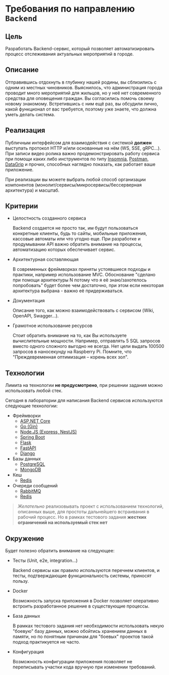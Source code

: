 # Требования по направлению `Backend`

## Цель
Разработать Backend-сервис, который позволяет автоматизировать процесс отслеживания актуальных мероприятий в городе.

## Описание
Отправившись отдохнуть в глубинку нашей родины, вы сблизились с одним из местных чиновников. Выяснилось, что администрация города проводит много мероприятий для жильцов, но у неё нет современного средства для оповещения граждан. Вы согласились помочь своему новому знакомому. Встретившись с ним ещё раз, вы обсудили лично, какой функционал от вас требуется, поэтому уже знаете, что должна уметь делать система.

## Реализация
Публичным интерфейсом для взаимодействия с системой **должен** выступать протокол HTTP и/или основанные на нём (WS, SSE, gRPC...). При записи видео ролика важно продемонстрировать работу сервиса при помощи каких либо инструментов по типу [Insomnia](https://insomnia.rest/), [Postman](https://www.postman.com/), [DataGrip](https://www.jetbrains.com/datagrip/) и прочих, способных наглядно показать, как работает ваше приложение.

При реализации вы можете выбрать любой способ организации компонентов (монолит/сервисы/микросервисы/беcсерверная архитектура) и масштаб.

## Критерии

* Целостность созданного сервиса

    Backend создается не просто так, им будут пользоваться конкретные клиенты, будь то сайты, мобильные приложения, кассовые автоматы или что угодно еще. При разработке и продумывании API важно обратить внимание на процессы, автоматизацию которых обеспечивает сервис.
* Архитектурная составляющая

    В современных фреймворках приняты устоявшиеся подходы и практики, например использование MVC. Обоснование "сделано при помощи архитектуры N потому что я её знаю/захотелось попробовать" будет более чем достаточно, при этом если некоторая архитектура выбрана - важно её придерживаться.
* Документация

    Описание того, как можно взаимодействовать с сервисом (Wiki, OpenAPI, Swagger...).
* Грамотное использование ресурсов

    Стоит обратить внимание на то, как Вы используете вычислительные мощности. Например, отправлять 5 SQL запросов вместо одного сложного выгодно не всегда.
    Нет цели выдать 100500 запросов в наносекунду на Raspberry Pi. Помните, что "Преждевременная оптимизация – корень всех зол".

## Технологии

Лимита на технологии **не предусмотрено**, при решении задания можно использовать любой стек.

Сегодня в лаборатории для написания Backend сервисов используются следующие технологии:

* Фреймворки
    * [ASP.NET Core](https://dotnet.microsoft.com/learn/aspnet/what-is-aspnet-core)
    * [Go (Gin)](https://github.com/gin-gonic/gin)
    * [Node.JS (Express, NestJS)](https://nodejs.org/en/)
    * [Spring Boot](https://spring.io/projects/spring-boot)
    * [Flask](https://flask.palletsprojects.com/)
    * [FastAPI](https://fastapi.tiangolo.com/)
    * [Django](https://www.djangoproject.com/)
* Базы данных
    * [PostgreSQL](https://www.postgresql.org/)
    * [MongoDB](https://www.mongodb.com/)
* Кеш
    * [Redis](https://redis.io/)
* Очереди сообщений
    * [RabbitMQ](https://www.rabbitmq.com/)
    * [Redis](https://redis.io/)

> _Желательно_ реализовывать проект с использованием технологий, описанных выше, для простоты дальнейшего встраивания в рабочий процесс. Но в рамках тестового задания **жестких ограничений на используемый стек нет**

## Окружение

Будет полезно обратить внимание на следующее:
* Тесты (Unit, e2e, integration...)

    Backend сервисы как правило используются перечнем клиентов, и тесты, подтверждающие функциональность системы, приносят пользу.
    
* Docker

    Возможность запуска приложения в Docker позволяет оперативно встроить разработанное решение в существующие процессы.
    
* База данных

    В рамках тестового задания нет необходимости использовать некую "боевую" базу данных, можно обойтись хранением данных в памяти, но по понятным причинам для "боевых" проектов такой подход практикуется не часто.
    
* Конфигурация

    Возможность конфигурации приложения позволяет не переписывать участки кода вручную при изменении требований.